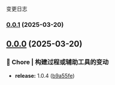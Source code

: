 变更日志
### [0.0.1](https://github.com/CodeNoobStar/midway-admin-server/compare/v0.0.0...v0.0.1) (2025-03-20)

## [0.0.0](https://github.com/CodeNoobStar/midway-admin-server/compare/v1.0.4...v0.0.0) (2025-03-20)


### 🔧 Chore | 构建过程或辅助工具的变动

* **release:** 1.0.4 ([b9a55fe](https://github.com/CodeNoobStar/midway-admin-server/commit/b9a55fe79f0f7eed411181a1b8964341642ab14c))
